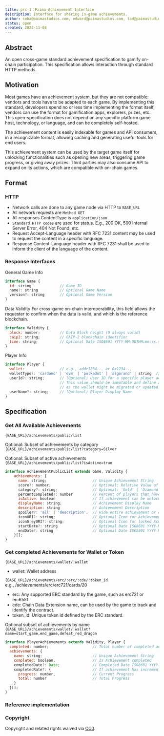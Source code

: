 ```yaml
---
title: prc-1：Paima Achievement Interface
description: Interface for sharing in-game achievements.
author: seba@paimastudios.com, edward@paimastudios.com, tad@paimastudios.com
status: open
created: 2023-11-08
---
```


## Abstract

An open cross-game standard achievement specification to gamify on-chain participation. 
This specification allows interaction through standard HTTP methods.  

## Motivation

Most games have an achievement system, but they are not compatible: vendors and tools have to be adapted to each game. By implementing this standard, developers spend no or less time implementing the format itself, vendors can use the format for gamification apps, explorers, prizes, etc.  This open-specification does not depend on any specific platform game host, technology, or language, and can be completely self-hosted. 

The achievement content is easily indexable for games and API consumers, in a recognizable format, allowing caching and generating useful tools for end users. 

This achievement system can be used by the target game itself for unlocking functionalities such as opening new areas, triggering game progress, or giving away prizes. Third parties may also consume API to expand on its actions, which are compatible with on-chain games.

## Format

### HTTP
* Network calls are done to any game node via HTTP to `BASE_URL`
* All network requests are `Method GET`
* All responses ContentType is `application/json`
* `Standard HTTP codes` are used for status. E.g., 200 OK, 500 Internal Server Error, 404 Not Found, etc.  
* Request Accept-Language header with RFC 7231 content may be used to request the content in a specific language.
* Response Content-Language header with RFC 7231 shall be used to inform the client of the language of the content. 

### Response Interfaces

General Game Info
```js
interface Game {
  id: string             // Game ID
  name?: string          // Optional Game Name
  version?: string       // Optional Game Version
}
```

Data Validity
For cross-game on-chain interoperability, this field allows the requester to confirm when the data is valid, and which is the reference blockchain.
```js
interface Validity {
  block: number;         // Data Block height (0 always valid)
  caip2: string;         // CAIP-2 blockchain identifier 
  time: string;          // Optional Date ISO8601 YYYY-MM-DDTHH:mm:ss.sssZ
}
```

Player Info
```js
interface Player {     
  wallet:                // e.g., addr1234... or 0x1234..,
  walletType?: 'cardano' | 'evm' | 'polkadot' | 'algorand' | string  // (Optional) Wallet-type
  userId?: string;       // (Optional) User ID for a specific player account.
                         // This value should be immutable and define a specific account,
                         // as the wallet might be migrated or updated.
  userName?: string;     // (Optional) Player Display Name
}
```

## Specification

### Get All Available Achievements
`{BASE_URL}/achievements/public/list`

Optional: Subset of achievements by category
`{BASE_URL}/achievements/public/list?category=Silver`

Optional: Subset of active achievements
`{BASE_URL}/achievements/public/list?isActive=true`


```js
interface AchievementPublicList extends Game, Validity {
    achievements: {
      name: string;                     // Unique Achievement String
      score?: number;                   // Optional: Relative Value of the Achievement
      category?: string;                // Optional: 'Gold' | 'Diamond' | 'Beginner' | 'Advanced' | 'Vendor'
      percentCompleted?: number         // Percent of players that have unlocked the achievement 
      isActive: boolean                 // If achievement can be unlocked at the time. 
      displayName: string;              // Achievement Display Name
      description: string               // Achievement Description
      spoiler?: 'all' | 'description';  // Hide entire achievement or description if not completed
      iconURI?: string;                 // Optional Icon for Achievement
      iconGreyURI?: string;             // Optional Icon for locked Achievement
      startDate?: string                // Optional Date ISO8601 YYYY-MM-DDTHH:mm:ss.sssZ
      endDate?: string                  // Optional Date ISO8601 YYYY-MM-DDTHH:mm:ss.sssZ
    }[];
}
```

### Get completed Achievements for Wallet or Token
`{BASE_URL}/achievements/wallet/:wallet`
* wallet: Wallet address

`{BASE_URL}/achievements/erc/:erc/:cde/:token_id`  
e.g., /achievements/erc/erc721/cards/20  
* erc: Any supported ERC standard by the game, such as erc721 or erc6551.
* cde: Chain Data Extension name, can be used by the game to track and identify the contract.
* token_id: Unique token id defined by the ERC standard.

Optional subset of achievements by name  
`{BASE_URL}/achievements/wallet/:wallet?name=start_game,end_game,defeat_red_dragon`  

```js
interface PlayerAchievements extends Validity, Player {
  completed: number;                    // Total number of completed achievements for the game
  achievements: {
    name: string;                       // Unique Achievement String
    completed: boolean;                 // Is Achievement completed
    completedDate?: Date;               // Completed Date ISO8601 YYYY-MM-DDTHH:mm:ss.sssZ
    completedRate?: {                   // If achievement has incremental progress
      progress: number,                 // Current Progress
      total: number                     // Total Progress
    }
  }[];
}
```

### Reference implementation


### Copyright
Copyright and related rights waived via [CC0](https://github.com/PaimaStudios/PRC/blob/main/LICENSE.md).

